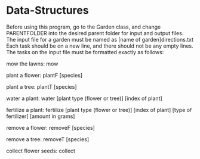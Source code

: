 # Data-Structures

Before using this program, go to the Garden class, and change PARENTFOLDER into the desired parent folder for input and output files.
The input file for a garden must be named as [name of garden]directions.txt
Each task should be on a new line, and there should not be any empty lines.
The tasks on the input file must be formatted exactly as follows:

mow the lawns:
mow

plant a flower:
plantF [species]

plant a tree:
plantT [species]

water a plant:
water [plant type (flower or tree)] [index of plant]

fertilize a plant:
fertilize [plant type (flower or tree)] [index of plant] [type of fertilizer] [amount in grams]

remove a flower:
removeF [species]

remove a tree:
removeT [species]

collect flower seeds:
collect
